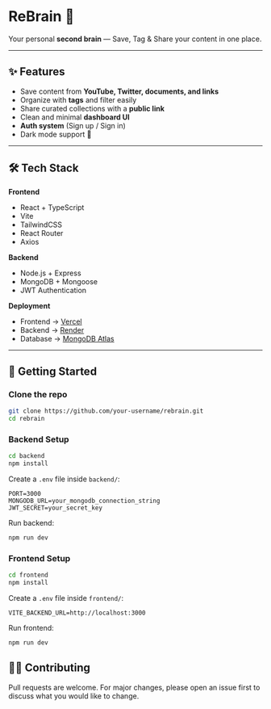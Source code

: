 # ReBrain 🧠

Your personal **second brain** — Save, Tag & Share your content in one place.

---

## ✨ Features

- Save content from **YouTube, Twitter, documents, and links**
- Organize with **tags** and filter easily
- Share curated collections with a **public link**
- Clean and minimal **dashboard UI**
- **Auth system** (Sign up / Sign in)
- Dark mode support 🌙

---

## 🛠️ Tech Stack

**Frontend**

- React + TypeScript
- Vite
- TailwindCSS
- React Router
- Axios

**Backend**

- Node.js + Express
- MongoDB + Mongoose
- JWT Authentication

**Deployment**

- Frontend → [Vercel](https://vercel.com)
- Backend → [Render](https://render.com)
- Database → [MongoDB Atlas](https://www.mongodb.com/atlas)

---

## 🚀 Getting Started

### Clone the repo

```bash
git clone https://github.com/your-username/rebrain.git
cd rebrain
```

### Backend Setup

```bash
cd backend
npm install
```

Create a `.env` file inside `backend/`:

```env
PORT=3000
MONGODB_URL=your_mongodb_connection_string
JWT_SECRET=your_secret_key
```

Run backend:

```bash
npm run dev
```

### Frontend Setup

```bash
cd frontend
npm install
```

Create a `.env` file inside `frontend/`:

```env
VITE_BACKEND_URL=http://localhost:3000
```

Run frontend:

```bash
npm run dev
```

## 🧑‍💻 Contributing

Pull requests are welcome. For major changes, please open an issue first
to discuss what you would like to change.

